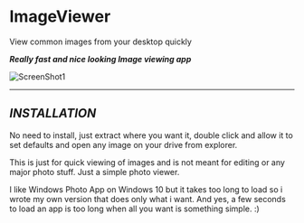# ImageViewer

View common images from your desktop quickly


***Really fast and nice looking Image viewing app***

![ScreenShot1](https://raw.githubusercontent.com/xCONFLiCTiONx/ImageViewer/master/ImageViewer.jpg)

_____________________________________________________________________________________

*INSTALLATION*
--------------
No need to install, just extract where you want it, double click and allow it to set defaults and open any image on your drive from explorer.

This is just for quick viewing of images and is not meant for editing or any major photo stuff. Just a simple photo viewer.

I like Windows Photo App on Windows 10 but it takes too long to load so i wrote my own version that does only what i want. And yes, a few seconds to load an app is too long when all you want is something simple. :)
